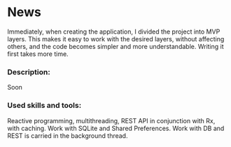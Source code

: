 # News
Immediately, when creating the application, I divided the project into MVP layers.
This makes it easy to work with the desired layers, without affecting others, and the code becomes simpler and more understandable. Writing it first takes more time.

### Description:
Soon
### Used skills and tools:
Reactive programming, multithreading, REST API in conjunction with Rx, with caching. Work with SQLite and Shared Preferences.
Work with DB and REST is carried in the background thread.

